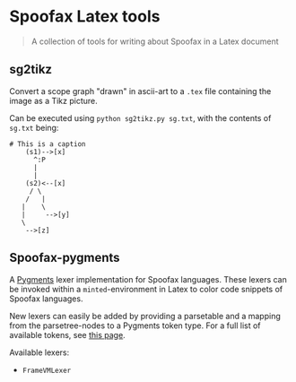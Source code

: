 # Spoofax Latex tools
> A collection of tools for writing about Spoofax in a Latex document


## sg2tikz
Convert a scope graph "drawn" in ascii-art to a `.tex` file containing the image as a Tikz picture.

Can be executed using `python sg2tikz.py sg.txt`, with the contents of `sg.txt` being:

```
# This is a caption
    (s1)-->[x]
      ^:P
      |
      |
    (s2)<--[x]
     / \
    /   |
   |    \
   |     -->[y]
   \
    -->[z]
```


## Spoofax-pygments
A [Pygments](http://pygments.org/) lexer implementation for Spoofax languages.
These lexers can be invoked within a `minted`-environment in Latex to color code snippets of Spoofax languages.

New lexers can easily be added by providing a parsetable and a mapping from the parsetree-nodes to a Pygments token type.
For a full list of available tokens, see [this page](http://pygments.org/docs/tokens/#keyword-tokens).


Available lexers:
- `FrameVMLexer`
